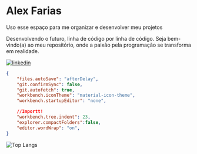 # Alex Farias 

Uso esse espaço para me organizar e desenvolver meu projetos

Desenvolvendo o futuro, linha de código por linha de código. Seja bem-vindo(a) ao meu repositório, onde a paixão pela programação se transforma em realidade.

[![linkedin](https://img.shields.io/badge/LinkedIn-0077B5?style=for-the-badge&logo=linkedin&logoColor=white)]()

```json
{
    "files.autoSave": "afterDelay",
    "git.confirmSync": false,
    "git.autofetch": true,
    "workbench.iconTheme": "material-icon-theme",
    "workbench.startupEditor": "none",

    //Importt!
    "workbench.tree.indent": 23,
    "explorer.compactFolders":false,
    "editor.wordWrap": "on",
}
```

![Top Langs](https://github-readme-stats.vercel.app/api/top-langs/?username=AlexFariasV&hide_progress=true&locale=pt-br)
